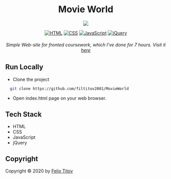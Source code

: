 
<h1 align="center"> Movie World </h1>

<div align="center">
<img src="https://github.com/filtitov2001/MovieWorld/blob/main/Images/logo2.png">


  
[![HTML](https://img.shields.io/badge/HTML-5-red)](https://www.html.com/)
[![CSS](https://img.shields.io/badge/CSS-3-blue)](https://www.w3.org/Style/CSS/Overview.en.html)
[![JavaScript](https://img.shields.io/badge/JavaScript--yellow)](https://www.javascript.com)
[![jQuery](https://img.shields.io/badge/jQuery-3.4.1-yellowgreen)](https://jquery.com)


###### Simple Web-site for fronted coursework, which I've done for 7 hours. Visit it [here](https://filtitov2001.github.io/MovieWorld/)
</div>

  
## Run Locally


- Clone the project

```bash
  git clone https://github.com/filtitov2001/MovieWorld
```

- Open index.html page on your web browser.

  
## Tech Stack

* HTML
* CSS
* JavaScript
* jQuery


 ## Copyright

Copyright © 2020 by [Felix Titov](https://github.com/filtitov2001)
  
